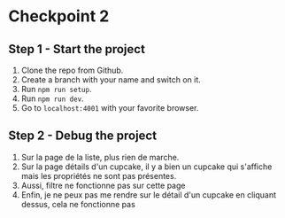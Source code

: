 # Checkpoint 2

## Step 1 - Start the project

1. Clone the repo from Github.
2. Create a branch with your name and switch on it.
3. Run `npm run setup`.
4. Run `npm run dev`.
5. Go to `localhost:4001` with your favorite browser.


## Step 2 - Debug the project

1. Sur la page de la liste, plus rien de marche.
2. Sur la page détails d'un cupcake, il y a bien un cupcake qui s'affiche mais les propriétés ne sont pas présentes.
3. Aussi, filtre ne fonctionne pas sur cette page
4. Enfin, je ne peux pas me rendre sur le détail d'un cupcake en cliquant dessus, cela ne fonctionne pas
